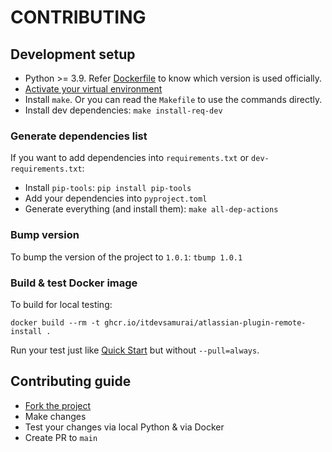 # CONTRIBUTING

## Development setup

* Python >= 3.9. Refer [Dockerfile](Dockerfile) to know which version is used officially.
* [Activate your virtual environment](https://docs.python.org/3/library/venv.html)
* Install `make`. Or you can read the `Makefile` to use the commands directly.
* Install dev dependencies: `make install-req-dev`

### Generate dependencies list

If you want to add dependencies into `requirements.txt` or `dev-requirements.txt`:

* Install `pip-tools`: `pip install pip-tools`
* Add your dependencies into `pyproject.toml`
* Generate everything (and install them): `make all-dep-actions`

### Bump version

To bump the version of the project to `1.0.1`: `tbump 1.0.1`

### Build & test Docker image

To build for local testing:

```shell
docker build --rm -t ghcr.io/itdevsamurai/atlassian-plugin-remote-install .
```

Run your test just like [Quick Start](README.md#quick-start) but without `--pull=always`.

## Contributing guide

* [Fork the project](https://github.com/itdevsamurai/atlassian-plugin-remote-install/fork)
* Make changes
* Test your changes via local Python & via Docker
* Create PR to `main`

